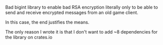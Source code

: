 Bad bigint library to enable bad RSA encryption literally only to be able to send and receive encrypted messages from an old game client.

In this case, the end justifies the means.

The only reason I wrote it is that I don't want to add ~8 dependencies for the library on crates.io
